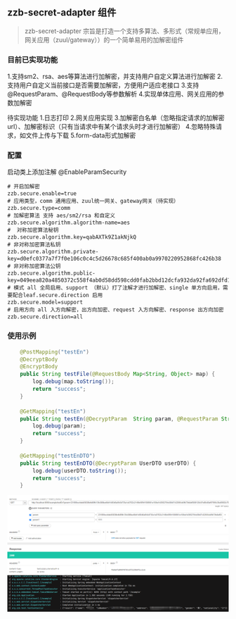 ## zzb-secret-adapter 组件
> zzb-secret-adapter 宗旨是打造一个支持多算法、多形式（常规单应用，网关应用（zuul/gateway））的一个简单易用的加解密组件

### 目前已实现功能

1.支持sm2、rsa、aes等算法进行加解密，并支持用户自定义算法进行加解密
2.支持用户自定义当前接口是否需要加解密，方便用户适应老接口
3.支持@RequestParam、@RequestBody等参数解析
4.实现单体应用、网关应用的参数加解密

待实现功能
1.日志打印
2.网关应用实现
3.加解密白名单（忽略指定请求的加解密 url）、加解密标识（只有当请求中有某个请求头时才进行加解密）
4.忽略特殊请求，如文件上传与下载
5.form-data形式加解密
### 配置
启动类上添加注解
@EnableParamSecurity

``` properties
# 开启加解密
zzb.secure.enable=true
# 应用类型，comm 通用应用、zuul统一网关、gateway网关（待实现）
zzb.secure.type=comm 
# 加解密算法 支持 aes/sm2/rsa 和自定义
zzb.secure.algorithm.algorithm-name=aes
#  对称加密算法秘钥
zzb.secure.algorithm.key=qabAXTk9Z1akNjkQ
# 非对称加密算法私钥
zzb.secure.algorithm.private-key=d0efc0377a7f7f0e106c0c4c5d26678c685f400ab0a9970220952868fc426b38
# 非对称加密算法公钥
zzb.secure.algorithm.public-key=049eea820a4850372c558f4ab0d58dd598cdd0fab2bbd12dcfa932da92fa692dfd1f9be65d6d0a2e5ac4470130b473e6e1b34fa6aee57b9bb1b08f6c2da7a14c9a
# 模式 all 全局启用、support （默认）打了注解才进行加解密、single 单方向启用，需要配合leaf.secure.direction 启用
zzb.secure.model=support
# 启用方向 all 入方向解密，出方向加密、request 入方向解密、response 出方向加密
zzb.secure.direction=all
```

### 使用示例
``` java
    @PostMapping("testEn")
    @DecryptBody
    @EncryptBody
    public String testFile(@RequestBody Map<String, Object> map) {
        log.debug(map.toString());
        return "success";
    }

    @GetMapping("testEn")
    public String testEn(@DecryptParam  String param, @RequestParam String param1) {
        log.debug(param);
        return "success";
    }

    @GetMapping("testEnDTO")
    public String testEnDTO(@DecryptParam UserDTO userDTO) {
        log.debug(userDTO.toString());
        return "success";
    }
```
![img.png](img.png)
![img_1.png](img_1.png)
